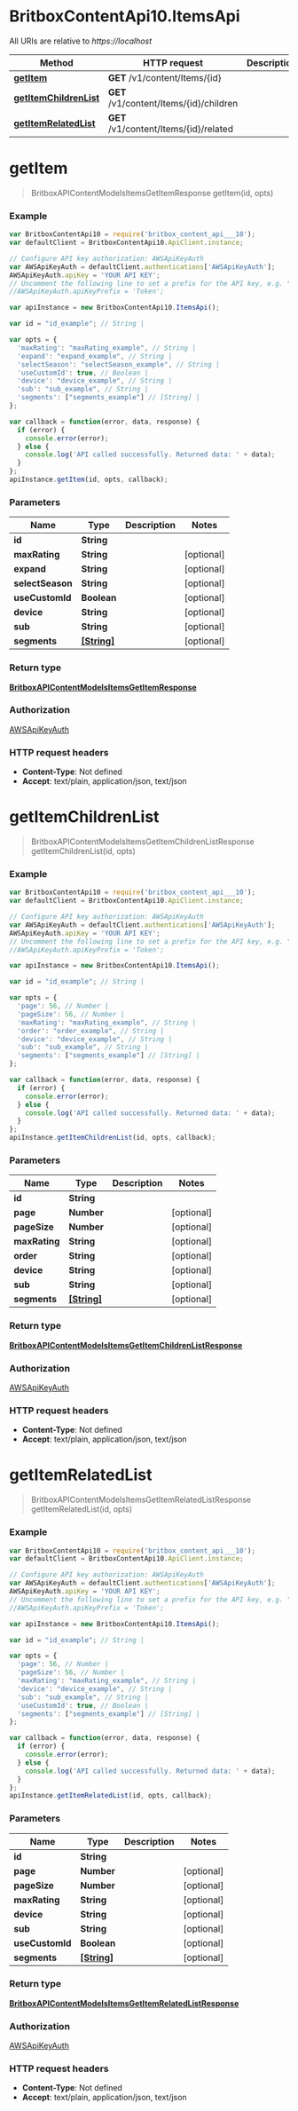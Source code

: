# BritboxContentApi10.ItemsApi

All URIs are relative to *https://localhost*

Method | HTTP request | Description
------------- | ------------- | -------------
[**getItem**](ItemsApi.md#getItem) | **GET** /v1/content/Items/{id} | 
[**getItemChildrenList**](ItemsApi.md#getItemChildrenList) | **GET** /v1/content/Items/{id}/children | 
[**getItemRelatedList**](ItemsApi.md#getItemRelatedList) | **GET** /v1/content/Items/{id}/related | 


<a name="getItem"></a>
# **getItem**
> BritboxAPIContentModelsItemsGetItemResponse getItem(id, opts)



### Example
```javascript
var BritboxContentApi10 = require('britbox_content_api___10');
var defaultClient = BritboxContentApi10.ApiClient.instance;

// Configure API key authorization: AWSApiKeyAuth
var AWSApiKeyAuth = defaultClient.authentications['AWSApiKeyAuth'];
AWSApiKeyAuth.apiKey = 'YOUR API KEY';
// Uncomment the following line to set a prefix for the API key, e.g. "Token" (defaults to null)
//AWSApiKeyAuth.apiKeyPrefix = 'Token';

var apiInstance = new BritboxContentApi10.ItemsApi();

var id = "id_example"; // String | 

var opts = { 
  'maxRating': "maxRating_example", // String | 
  'expand': "expand_example", // String | 
  'selectSeason': "selectSeason_example", // String | 
  'useCustomId': true, // Boolean | 
  'device': "device_example", // String | 
  'sub': "sub_example", // String | 
  'segments': ["segments_example"] // [String] | 
};

var callback = function(error, data, response) {
  if (error) {
    console.error(error);
  } else {
    console.log('API called successfully. Returned data: ' + data);
  }
};
apiInstance.getItem(id, opts, callback);
```

### Parameters

Name | Type | Description  | Notes
------------- | ------------- | ------------- | -------------
 **id** | **String**|  | 
 **maxRating** | **String**|  | [optional] 
 **expand** | **String**|  | [optional] 
 **selectSeason** | **String**|  | [optional] 
 **useCustomId** | **Boolean**|  | [optional] 
 **device** | **String**|  | [optional] 
 **sub** | **String**|  | [optional] 
 **segments** | [**[String]**](String.md)|  | [optional] 

### Return type

[**BritboxAPIContentModelsItemsGetItemResponse**](BritboxAPIContentModelsItemsGetItemResponse.md)

### Authorization

[AWSApiKeyAuth](../README.md#AWSApiKeyAuth)

### HTTP request headers

 - **Content-Type**: Not defined
 - **Accept**: text/plain, application/json, text/json

<a name="getItemChildrenList"></a>
# **getItemChildrenList**
> BritboxAPIContentModelsItemsGetItemChildrenListResponse getItemChildrenList(id, opts)



### Example
```javascript
var BritboxContentApi10 = require('britbox_content_api___10');
var defaultClient = BritboxContentApi10.ApiClient.instance;

// Configure API key authorization: AWSApiKeyAuth
var AWSApiKeyAuth = defaultClient.authentications['AWSApiKeyAuth'];
AWSApiKeyAuth.apiKey = 'YOUR API KEY';
// Uncomment the following line to set a prefix for the API key, e.g. "Token" (defaults to null)
//AWSApiKeyAuth.apiKeyPrefix = 'Token';

var apiInstance = new BritboxContentApi10.ItemsApi();

var id = "id_example"; // String | 

var opts = { 
  'page': 56, // Number | 
  'pageSize': 56, // Number | 
  'maxRating': "maxRating_example", // String | 
  'order': "order_example", // String | 
  'device': "device_example", // String | 
  'sub': "sub_example", // String | 
  'segments': ["segments_example"] // [String] | 
};

var callback = function(error, data, response) {
  if (error) {
    console.error(error);
  } else {
    console.log('API called successfully. Returned data: ' + data);
  }
};
apiInstance.getItemChildrenList(id, opts, callback);
```

### Parameters

Name | Type | Description  | Notes
------------- | ------------- | ------------- | -------------
 **id** | **String**|  | 
 **page** | **Number**|  | [optional] 
 **pageSize** | **Number**|  | [optional] 
 **maxRating** | **String**|  | [optional] 
 **order** | **String**|  | [optional] 
 **device** | **String**|  | [optional] 
 **sub** | **String**|  | [optional] 
 **segments** | [**[String]**](String.md)|  | [optional] 

### Return type

[**BritboxAPIContentModelsItemsGetItemChildrenListResponse**](BritboxAPIContentModelsItemsGetItemChildrenListResponse.md)

### Authorization

[AWSApiKeyAuth](../README.md#AWSApiKeyAuth)

### HTTP request headers

 - **Content-Type**: Not defined
 - **Accept**: text/plain, application/json, text/json

<a name="getItemRelatedList"></a>
# **getItemRelatedList**
> BritboxAPIContentModelsItemsGetItemRelatedListResponse getItemRelatedList(id, opts)



### Example
```javascript
var BritboxContentApi10 = require('britbox_content_api___10');
var defaultClient = BritboxContentApi10.ApiClient.instance;

// Configure API key authorization: AWSApiKeyAuth
var AWSApiKeyAuth = defaultClient.authentications['AWSApiKeyAuth'];
AWSApiKeyAuth.apiKey = 'YOUR API KEY';
// Uncomment the following line to set a prefix for the API key, e.g. "Token" (defaults to null)
//AWSApiKeyAuth.apiKeyPrefix = 'Token';

var apiInstance = new BritboxContentApi10.ItemsApi();

var id = "id_example"; // String | 

var opts = { 
  'page': 56, // Number | 
  'pageSize': 56, // Number | 
  'maxRating': "maxRating_example", // String | 
  'device': "device_example", // String | 
  'sub': "sub_example", // String | 
  'useCustomId': true, // Boolean | 
  'segments': ["segments_example"] // [String] | 
};

var callback = function(error, data, response) {
  if (error) {
    console.error(error);
  } else {
    console.log('API called successfully. Returned data: ' + data);
  }
};
apiInstance.getItemRelatedList(id, opts, callback);
```

### Parameters

Name | Type | Description  | Notes
------------- | ------------- | ------------- | -------------
 **id** | **String**|  | 
 **page** | **Number**|  | [optional] 
 **pageSize** | **Number**|  | [optional] 
 **maxRating** | **String**|  | [optional] 
 **device** | **String**|  | [optional] 
 **sub** | **String**|  | [optional] 
 **useCustomId** | **Boolean**|  | [optional] 
 **segments** | [**[String]**](String.md)|  | [optional] 

### Return type

[**BritboxAPIContentModelsItemsGetItemRelatedListResponse**](BritboxAPIContentModelsItemsGetItemRelatedListResponse.md)

### Authorization

[AWSApiKeyAuth](../README.md#AWSApiKeyAuth)

### HTTP request headers

 - **Content-Type**: Not defined
 - **Accept**: text/plain, application/json, text/json

